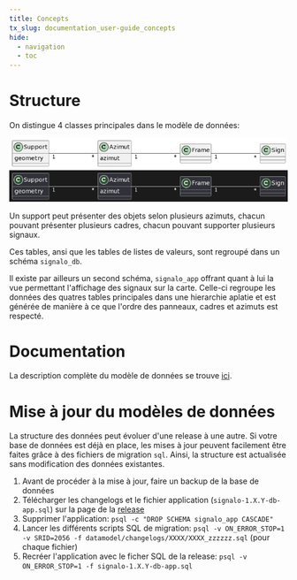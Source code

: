 ```yaml
---
title: Concepts
tx_slug: documentation_user-guide_concepts
hide:
  - navigation
  - toc
---
```


# Structure

On distingue 4 classes principales dans le modèle de données:
<!--
https://www.plantuml.com/plantuml/duml/JSj12i8m48NX_PpYaQMGXJUe6o_G4uHsZ85CKYQJXOft5ws1hlw1RzxKBAXroPJvPh0AJV5kM9FoOgaMeYM7rZ3tRQjgU14GkGgRFkWzzF9CqdSCl_DBO-BE3jvxk9CRZ_JlaQuQX45xZZ2dM6ZYidR97m00
@startuml
left to right direction
class Support { geometry }
class Azimut { azimut }
Support "1" --- "*" Azimut
Azimut "1" --- "*" Frame
Frame "1" --- "*" Sign
@enduml
-->

![Classes](./assets/images/signalo_classes.png#only-light)
![Classes](./assets/images/signalo_classes_dark.png#only-dark)

Un support peut présenter des objets selon plusieurs azimuts, chacun pouvant présenter plusieurs cadres, chacun pouvant supporter plusieurs signaux.

Ces tables, ansi que les tables de listes de valeurs, sont regroupé dans un schéma `signalo_db`.

Il existe par ailleurs un second schéma, `signalo_app` offrant quant à lui la vue permettant l'affichage des signaux sur la carte. Celle-ci regroupe les données des quatres tables principales dans une hierarchie aplatie et est générée de manière à ce que l'ordre des panneaux, cadres et azimuts est respecté.

# Documentation

La description complète du modèle de données se trouve [ici](https://www.signalo.ch/model-documentation).

# Mise à jour du modèles de données

La structure des données peut évoluer d'une release à une autre. Si votre base de données est déjà en place, les mises à jour peuvent facilement être faites grâce à des fichiers de migration `sql`. Ainsi, la structure est actualisée sans modification des données existantes.

1. Avant de procéder à la mise à jour, faire un backup de la base de données
2. Télécharger les changelogs et le fichier application (`signalo-1.X.Y-db-app.sql`) sur la page de la [release](https://github.com/opengisch/signalo/releases/latest)
3. Supprimer l'application: `psql -c "DROP SCHEMA signalo_app CASCADE"`
4. Lancer les différents scripts SQL de migration: `psql -v ON_ERROR_STOP=1 -v SRID=2056 -f datamodel/changelogs/XXXX/XXXX_zzzzzz.sql` (pour chaque fichier)
5. Recréer l'application avec le ficher SQL de la release: `psql -v ON_ERROR_STOP=1 -f signalo-1.X.Y-db-app.sql`
